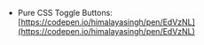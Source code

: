 * Pure CSS Toggle Buttons: [https://codepen.io/himalayasingh/pen/EdVzNL](https://codepen.io/himalayasingh/pen/EdVzNL)
